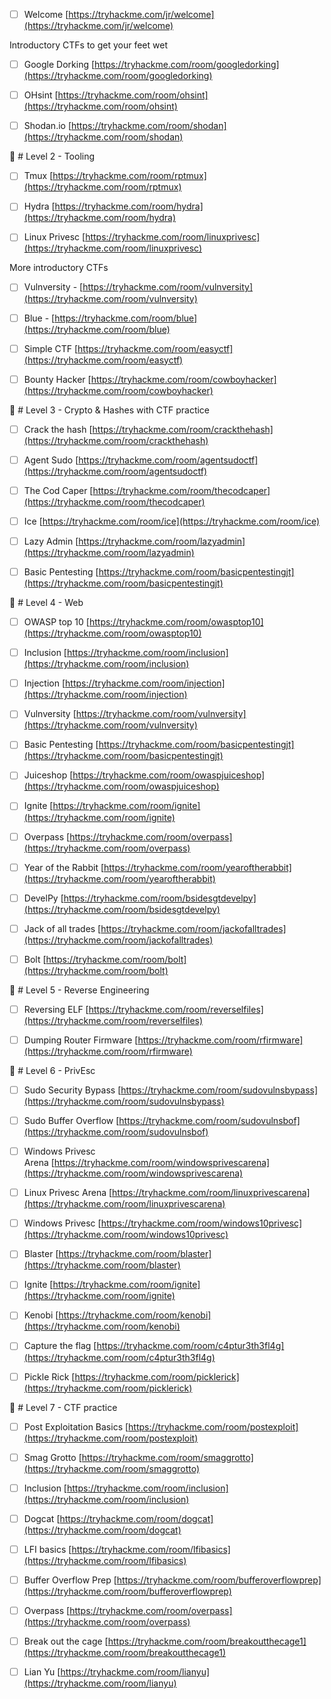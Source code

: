 
- [ ] Welcome [https://tryhackme.com/jr/welcome](https://tryhackme.com/jr/welcome)


Introductory CTFs to get your feet wet

- [ ] Google Dorking [https://tryhackme.com/room/googledorking](https://tryhackme.com/room/googledorking)

- [ ] OHsint [https://tryhackme.com/room/ohsint](https://tryhackme.com/room/ohsint)

- [ ] Shodan.io [https://tryhackme.com/room/shodan](https://tryhackme.com/room/shodan)

🦚 # Level 2 - Tooling

- [ ] Tmux [https://tryhackme.com/room/rptmux](https://tryhackme.com/room/rptmux)

- [ ] Hydra [https://tryhackme.com/room/hydra](https://tryhackme.com/room/hydra)

- [ ] Linux Privesc [https://tryhackme.com/room/linuxprivesc](https://tryhackme.com/room/linuxprivesc)

More introductory CTFs

- [ ] Vulnversity - [https://tryhackme.com/room/vulnversity](https://tryhackme.com/room/vulnversity)

- [ ] Blue - [https://tryhackme.com/room/blue](https://tryhackme.com/room/blue)

- [ ] Simple CTF [https://tryhackme.com/room/easyctf](https://tryhackme.com/room/easyctf)

- [ ] Bounty Hacker [https://tryhackme.com/room/cowboyhacker](https://tryhackme.com/room/cowboyhacker)

🦚 # Level 3 - Crypto & Hashes with CTF practice

- [ ] Crack the hash [https://tryhackme.com/room/crackthehash](https://tryhackme.com/room/crackthehash)

- [ ] Agent Sudo [https://tryhackme.com/room/agentsudoctf](https://tryhackme.com/room/agentsudoctf)

- [ ] The Cod Caper [https://tryhackme.com/room/thecodcaper](https://tryhackme.com/room/thecodcaper)

- [ ] Ice [https://tryhackme.com/room/ice](https://tryhackme.com/room/ice)

- [ ] Lazy Admin [https://tryhackme.com/room/lazyadmin](https://tryhackme.com/room/lazyadmin)

- [ ] Basic Pentesting [https://tryhackme.com/room/basicpentestingjt](https://tryhackme.com/room/basicpentestingjt)

🦚 # Level 4 - Web

- [ ] OWASP top 10 [https://tryhackme.com/room/owasptop10](https://tryhackme.com/room/owasptop10)

- [ ] Inclusion [https://tryhackme.com/room/inclusion](https://tryhackme.com/room/inclusion)

- [ ] Injection [https://tryhackme.com/room/injection](https://tryhackme.com/room/injection)

- [ ] Vulnversity [https://tryhackme.com/room/vulnversity](https://tryhackme.com/room/vulnversity)

- [ ] Basic Pentesting [https://tryhackme.com/room/basicpentestingjt](https://tryhackme.com/room/basicpentestingjt)

- [ ] Juiceshop [https://tryhackme.com/room/owaspjuiceshop](https://tryhackme.com/room/owaspjuiceshop)

- [ ] Ignite [https://tryhackme.com/room/ignite](https://tryhackme.com/room/ignite)

- [ ] Overpass [https://tryhackme.com/room/overpass](https://tryhackme.com/room/overpass)

- [ ] Year of the Rabbit [https://tryhackme.com/room/yearoftherabbit](https://tryhackme.com/room/yearoftherabbit)

- [ ] DevelPy [https://tryhackme.com/room/bsidesgtdevelpy](https://tryhackme.com/room/bsidesgtdevelpy)

- [ ] Jack of all trades [https://tryhackme.com/room/jackofalltrades](https://tryhackme.com/room/jackofalltrades)

- [ ] Bolt [https://tryhackme.com/room/bolt](https://tryhackme.com/room/bolt)

🦚 # Level 5 - Reverse Engineering

- [ ] Reversing ELF [https://tryhackme.com/room/reverselfiles](https://tryhackme.com/room/reverselfiles)

- [ ] Dumping Router Firmware [https://tryhackme.com/room/rfirmware](https://tryhackme.com/room/rfirmware)

🦚 # Level 6 - PrivEsc

- [ ] Sudo Security Bypass [https://tryhackme.com/room/sudovulnsbypass](https://tryhackme.com/room/sudovulnsbypass)

- [ ] Sudo Buffer Overflow [https://tryhackme.com/room/sudovulnsbof](https://tryhackme.com/room/sudovulnsbof)

- [ ] Windows Privesc Arena [https://tryhackme.com/room/windowsprivescarena](https://tryhackme.com/room/windowsprivescarena)

- [ ] Linux Privesc Arena [https://tryhackme.com/room/linuxprivescarena](https://tryhackme.com/room/linuxprivescarena)

- [ ] Windows Privesc [https://tryhackme.com/room/windows10privesc](https://tryhackme.com/room/windows10privesc)

- [ ] Blaster [https://tryhackme.com/room/blaster](https://tryhackme.com/room/blaster)

- [ ] Ignite [https://tryhackme.com/room/ignite](https://tryhackme.com/room/ignite)

- [ ] Kenobi [https://tryhackme.com/room/kenobi](https://tryhackme.com/room/kenobi)

- [ ] Capture the flag [https://tryhackme.com/room/c4ptur3th3fl4g](https://tryhackme.com/room/c4ptur3th3fl4g)

- [ ] Pickle Rick [https://tryhackme.com/room/picklerick](https://tryhackme.com/room/picklerick)

🦚 # Level 7 - CTF practice

- [ ] Post Exploitation Basics [https://tryhackme.com/room/postexploit](https://tryhackme.com/room/postexploit)

- [ ] Smag Grotto [https://tryhackme.com/room/smaggrotto](https://tryhackme.com/room/smaggrotto)

- [ ] Inclusion [https://tryhackme.com/room/inclusion](https://tryhackme.com/room/inclusion)

- [ ] Dogcat [https://tryhackme.com/room/dogcat](https://tryhackme.com/room/dogcat)

- [ ] LFI basics [https://tryhackme.com/room/lfibasics](https://tryhackme.com/room/lfibasics)

- [ ] Buffer Overflow Prep [https://tryhackme.com/room/bufferoverflowprep](https://tryhackme.com/room/bufferoverflowprep)

- [ ] Overpass [https://tryhackme.com/room/overpass](https://tryhackme.com/room/overpass)

- [ ] Break out the cage [https://tryhackme.com/room/breakoutthecage1](https://tryhackme.com/room/breakoutthecage1)

- [ ] Lian Yu [https://tryhackme.com/room/lianyu](https://tryhackme.com/room/lianyu)
